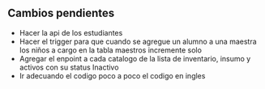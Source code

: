 ## Cambios pendientes

- Hacer la api de los estudiantes
- Hacer el trigger para que cuando se agregue un alumno a una maestra los niños a cargo en la tabla maestros incremente solo
- Agregar el enpoint a cada catalogo de la lista de inventario, insumo y activos con su status Inactivo
- Ir adecuando el codigo poco a poco el codigo en ingles
